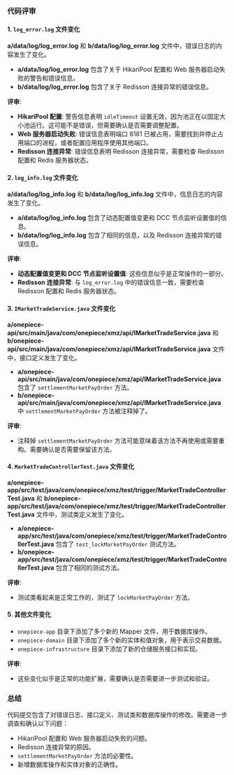 ### 代码评审

#### 1. `log_error.log` 文件变化

**a/data/log/log_error.log** 和 **b/data/log/log_error.log** 文件中，错误日志的内容发生了变化。

- **a/data/log/log_error.log** 包含了关于 HikariPool 配置和 Web 服务器启动失败的警告和错误信息。
- **b/data/log/log_error.log** 包含了关于 Redisson 连接异常的错误信息。

**评审**:

- **HikariPool 配置**: 警告信息表明 `idleTimeout` 设置无效，因为池正在以固定大小池运行。这可能不是错误，但需要确认是否需要调整配置。
- **Web 服务器启动失败**: 错误信息表明端口 8181 已被占用，需要找到并停止占用端口的进程，或者配置应用程序使用其他端口。
- **Redisson 连接异常**: 错误信息表明 Redisson 连接异常，需要检查 Redisson 配置和 Redis 服务器状态。

#### 2. `log_info.log` 文件变化

**a/data/log/log_info.log** 和 **b/data/log/log_info.log** 文件中，信息日志的内容发生了变化。

- **a/data/log/log_info.log** 包含了动态配置值变更和 DCC 节点监听设置值的信息。
- **b/data/log/log_info.log** 包含了相同的信息，以及 Redisson 连接异常的错误信息。

**评审**:

- **动态配置值变更和 DCC 节点监听设置值**: 这些信息似乎是正常操作的一部分。
- **Redisson 连接异常**: 与 `log_error.log` 中的错误信息一致，需要检查 Redisson 配置和 Redis 服务器状态。

#### 3. `IMarketTradeService.java` 文件变化

**a/onepiece-api/src/main/java/com/onepiece/xmz/api/IMarketTradeService.java** 和 **b/onepiece-api/src/main/java/com/onepiece/xmz/api/IMarketTradeService.java** 文件中，接口定义发生了变化。

- **a/onepiece-api/src/main/java/com/onepiece/xmz/api/IMarketTradeService.java** 包含了 `settlementMarketPayOrder` 方法。
- **b/onepiece-api/src/main/java/com/onepiece/xmz/api/IMarketTradeService.java** 中 `settlementMarketPayOrder` 方法被注释掉了。

**评审**:

- 注释掉 `settlementMarketPayOrder` 方法可能意味着该方法不再使用或需要重构。需要确认是否需要保留该方法。

#### 4. `MarketTradeControllerTest.java` 文件变化

**a/onepiece-app/src/test/java/com/onepiece/xmz/test/trigger/MarketTradeControllerTest.java** 和 **b/onepiece-app/src/test/java/com/onepiece/xmz/test/trigger/MarketTradeControllerTest.java** 文件中，测试类定义发生了变化。

- **a/onepiece-app/src/test/java/com/onepiece/xmz/test/trigger/MarketTradeControllerTest.java** 包含了 `test_lockMarketPayOrder` 测试方法。
- **b/onepiece-app/src/test/java/com/onepiece/xmz/test/trigger/MarketTradeControllerTest.java** 包含了相同的测试方法。

**评审**:

- 测试类看起来是正常工作的，测试了 `lockMarketPayOrder` 方法。

#### 5. 其他文件变化

- `onepiece-app` 目录下添加了多个新的 Mapper 文件，用于数据库操作。
- `onepiece-domain` 目录下添加了多个新的实体和值对象，用于表示交易数据。
- `onepiece-infrastructure` 目录下添加了新的仓储服务接口和实现。

**评审**:

- 这些变化似乎是正常的功能扩展，需要确认是否需要进一步测试和验证。

### 总结

代码提交包含了对错误日志、接口定义、测试类和数据库操作的修改。需要进一步调查和确认以下问题：

- HikariPool 配置和 Web 服务器启动失败的问题。
- Redisson 连接异常的原因。
- `settlementMarketPayOrder` 方法的必要性。
- 新增数据库操作和实体对象的正确性。